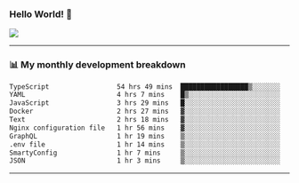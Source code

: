 ### Hello World! 👋

<a>
  <img align="center" src="https://github-readme-stats.vercel.app/api?username=megatunger&count_private=true&include_all_commits=true&bg_color=30,56CCF2,2F80ED&title_color=fff&text_color=fff" />
</a>

------
### 📊 My monthly development breakdown

<!--START_SECTION:waka-->

```txt
TypeScript                 54 hrs 49 mins  █████████████████▒░░░░░░░   69.25 %
YAML                       4 hrs 7 mins    █▒░░░░░░░░░░░░░░░░░░░░░░░   05.21 %
JavaScript                 3 hrs 29 mins   █░░░░░░░░░░░░░░░░░░░░░░░░   04.40 %
Docker                     2 hrs 27 mins   ▓░░░░░░░░░░░░░░░░░░░░░░░░   03.10 %
Text                       2 hrs 18 mins   ▓░░░░░░░░░░░░░░░░░░░░░░░░   02.91 %
Nginx configuration file   1 hr 56 mins    ▓░░░░░░░░░░░░░░░░░░░░░░░░   02.46 %
GraphQL                    1 hr 19 mins    ▒░░░░░░░░░░░░░░░░░░░░░░░░   01.68 %
.env file                  1 hr 14 mins    ▒░░░░░░░░░░░░░░░░░░░░░░░░   01.56 %
SmartyConfig               1 hr 7 mins     ▒░░░░░░░░░░░░░░░░░░░░░░░░   01.42 %
JSON                       1 hr 3 mins     ▒░░░░░░░░░░░░░░░░░░░░░░░░   01.33 %
```

<!--END_SECTION:waka-->

------
